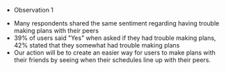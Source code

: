 * Observation 1
- Many respondents shared the same sentiment regarding having trouble making plans with their peers
- 39% of users said "Yes" when asked if they had trouble making plans, 42% stated that they somewhat had trouble making plans
- Our action will be to create an easier way for users to make plans with their friends by seeing when their schedules line up with their peers.
